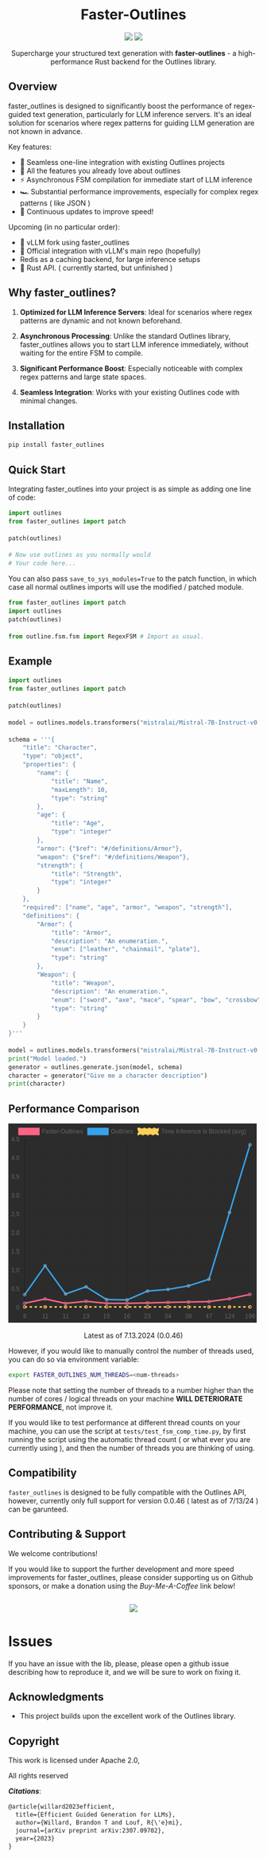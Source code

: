 <div align="center" style="margin-bottom: 1em;">
<h1 style="text-align: center;">Faster-Outlines</h1>
<img src="https://img.shields.io/pypi/dm/faster-outlines?color=89AC6B&logo=python&logoColor=white&style=flat-square">
<a href="https://discord.gg/SGJyGg5K"><img src="https://img.shields.io/discord/1182316225284554793?color=81A1C1&logo=discord&logoColor=white&style=flat-square"></img>
</a>
</div>

<div align="center">Supercharge your structured text generation with <strong>faster-outlines</strong> - a high-<br>performance Rust backend for the Outlines library.</div>

## Overview

faster_outlines is designed to significantly boost the performance of regex-guided text generation, particularly for LLM inference servers. It's an ideal solution for scenarios where regex patterns for guiding LLM generation are not known in advance.

Key features:
- 🚀 Seamless one-line integration with existing Outlines projects
- 🚀 All the features you already love about outlines 
- ⚡ Asynchronous FSM compilation for immediate start of LLM inference
- 🏎️ Substantial performance improvements, especially for complex regex patterns ( like JSON )
- 🔄 Continuous updates to improve speed!

Upcoming (in no particular order):
- 🍴 vLLM fork using faster_outlines
- 🤝 Official integration with vLLM's main repo (hopefully)
- Redis as a caching backend, for large inference setups
- 🦀 Rust API. ( currently started, but unfinished )

## Why faster_outlines?

1. **Optimized for LLM Inference Servers**: Ideal for scenarios where regex patterns are dynamic and not known beforehand.

2. **Asynchronous Processing**: Unlike the standard Outlines library, faster_outlines allows you to start LLM inference immediately, without waiting for the entire FSM to compile.

3. **Significant Performance Boost**: Especially noticeable with complex regex patterns and large state spaces.

4. **Seamless Integration**: Works with your existing Outlines code with minimal changes.


## Installation

```bash
pip install faster_outlines
```

## Quick Start

Integrating faster_outlines into your project is as simple as adding one line of code:

```python
import outlines
from faster_outlines import patch

patch(outlines)

# Now use outlines as you normally would
# Your code here...
```

You can also pass ```save_to_sys_modules=True``` to the patch function, in which case all normal outlines imports will use the modified / patched module.

```python
from faster_outlines import patch
import outlines
patch(outlines)

from outline.fsm.fsm import RegexFSM # Import as usual.
```


## Example

```python
import outlines
from faster_outlines import patch

patch(outlines)

model = outlines.models.transformers("mistralai/Mistral-7B-Instruct-v0.2", device="cuda:0", model_kwargs={"load_in_8bit": True})

schema = '''{
    "title": "Character",
    "type": "object",
    "properties": {
        "name": {
            "title": "Name",
            "maxLength": 10,
            "type": "string"
        },
        "age": {
            "title": "Age",
            "type": "integer"
        },
        "armor": {"$ref": "#/definitions/Armor"},
        "weapon": {"$ref": "#/definitions/Weapon"},
        "strength": {
            "title": "Strength",
            "type": "integer"
        }
    },
    "required": ["name", "age", "armor", "weapon", "strength"],
    "definitions": {
        "Armor": {
            "title": "Armor",
            "description": "An enumeration.",
            "enum": ["leather", "chainmail", "plate"],
            "type": "string"
        },
        "Weapon": {
            "title": "Weapon",
            "description": "An enumeration.",
            "enum": ["sword", "axe", "mace", "spear", "bow", "crossbow"],
            "type": "string"
        }
    }
}'''

model = outlines.models.transformers("mistralai/Mistral-7B-Instruct-v0.2", device="cuda:0", model_kwargs={"load_in_8bit": True})
print("Model loaded.")
generator = outlines.generate.json(model, schema)
character = generator("Give me a character description")
print(character)
```

## Performance Comparison

![Performance Graph](https://raw.githubusercontent.com/unaidedelf8777/faster-outlines/main/assets/benchmark.png)
<figcaption style="text-align: center;">Latest as of 7.13.2024 (0.0.46)</figcaption>

However, if you would like to manually control the number of threads used, you can do so via environment variable:

```bash
export FASTER_OUTLINES_NUM_THREADS=<num-threads>
```

Please note that setting the number of threads to a number higher than the number of cores / logical threads on your machine **WILL DETERIORATE PERFORMANCE**, not improve it.

If you would like to test performance at different thread counts on your machine, you can use the script at `tests/test_fsm_comp_time.py`, by first running the script using the automatic thread count ( or what ever you are currently using ), and then the number of threads you are thinking of using.
<br>


## Compatibility

`faster_outlines` is designed to be fully compatible with the Outlines API, however, currently only full support for version 0.0.46 ( latest as of 7/13/24 ) can be garunteed.

## Contributing & Support

We welcome contributions!

If you would like to support the further development and more speed improvements for faster_outlines, please consider supporting us on Github sponsors, or make a donation using the *Buy-Me-A-Coffee* link below!

<div align="center" style="margin-top: 2em; margin-bottom: 1em;">
<a href="https://www.buymeacoffee.com/unaidedelf8777"><img src="https://img.buymeacoffee.com/button-api/?text=Buy me a pizza&emoji=🍕&slug=unaidedelf8777&button_colour=FFDD00&font_colour=000000&font_family=Cookie&outline_colour=000000&coffee_colour=ffffff"/></a>
</div>

# Issues 

If you have an issue with the lib, please, please open a github issue describing how to reproduce it, and we will be sure to work on fixing it.

## Acknowledgments

- This project builds upon the excellent work of the Outlines library.

## Copyright
This work is licensed under Apache 2.0,

All rights reserved 

***Citations***:

```bibtext
@article{willard2023efficient,
  title={Efficient Guided Generation for LLMs},
  author={Willard, Brandon T and Louf, R{\'e}mi},
  journal={arXiv preprint arXiv:2307.09702},
  year={2023}
}
```

